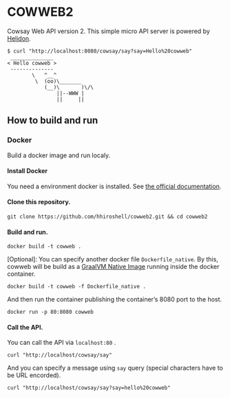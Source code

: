 COWWEB2
=======
Cowsay Web API version 2. This simple micro API server is powered by [Helidon](https://helidon.io/#/).

```
$ curl "http://localhost:8080/cowsay/say?say=Hello%20cowweb"
 ______________
< Hello cowweb >
 --------------
        \   ^__^
         \  (oo)\_______
            (__)\       )\/\
                ||--WWW |
                ||     ||
```

How to build and run
--------------------

### Docker
Build a docker image and run localy.

#### Install Docker
You need a environment docker is installed. See [the official documentation](https://docs.docker.com/install/).

#### Clone this repository.

```
git clone https://github.com/hhiroshell/cowweb2.git && cd cowweb2
```

#### Build and run.

```
docker build -t cowweb .
```

\[Optional\]: You can specify another docker file `Dockerfile_native`. By this, cowweb will be build as a [GraalVM Native Image](https://www.graalvm.org/docs/reference-manual/aot-compilation/) running inside the docker container.

```
docker build -t cowweb -f Dockerfile_native .
```

And then run the container publishing the container’s 8080 port to the host.
```
docker run -p 80:8080 cowweb
```

#### Call the API.
You can call the API via `localhost:80` .

```
curl "http://localhost/cowsay/say"
```

And you can specify a message using `say` query (special characters have to be URL encorded).

```
curl "http://localhost/cowsay/say?say=hello%20cowweb"
```

